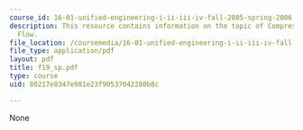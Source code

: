 ```yaml
---
course_id: 16-01-unified-engineering-i-ii-iii-iv-fall-2005-spring-2006
description: This resource contains information on the topic of Compressible Channel
  Flow.
file_location: /coursemedia/16-01-unified-engineering-i-ii-iii-iv-fall-2005-spring-2006/80217e8347e981e23f90537042280b8c_f19_sp.pdf
file_type: application/pdf
layout: pdf
title: f19_sp.pdf
type: course
uid: 80217e8347e981e23f90537042280b8c

---
```

None